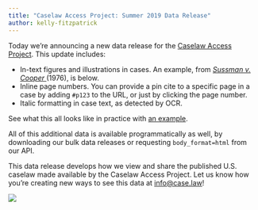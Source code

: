 ```yaml
---
title: "Caselaw Access Project: Summer 2019 Data Release"
author: kelly-fitzpatrick
---
```

Today we’re announcing a new data release for the [Caselaw Access Project](https://case.law/). This update includes:

* In-text figures and illustrations in cases. An example, from *[Sussman v. Cooper ](https://cite.case.law/f2d/537/531/)*(1976), is below. 
* Inline page numbers. You can provide a pin cite to a specific page in a case by adding `#p123` to the URL, or just by clicking the page number.
* Italic formatting in case text, as detected by OCR.

See what this all looks like in practice with [an example](https://cite.case.law/f2d/537/531/#p532).

All of this additional data is available programmatically as well, by downloading our bulk data releases or requesting `body_format=html` from our API.

This data release develops how we view and share the published U.S. caselaw made available by the Caselaw Access Project. Let us know how you’re creating new ways to see this data at [info@case.law](mailto:info@case.law)!

![](https://lil-blog-media.s3.amazonaws.com/download.png)
